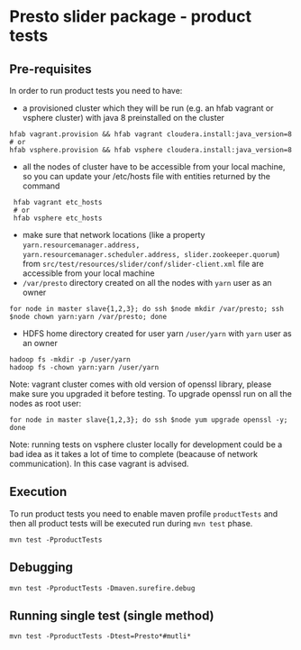 # Presto slider package - product tests


## Pre-requisites

In order to run product tests you need to have: 
 * a provisioned cluster which they will be run (e.g. an hfab vagrant or vsphere cluster) with java 8 preinstalled on the cluster
```
hfab vagrant.provision && hfab vagrant cloudera.install:java_version=8
# or
hfab vsphere.provision && hfab vsphere cloudera.install:java_version=8
```
 * all the nodes of cluster have to be accessible from your local machine, so you can update your /etc/hosts file with entities returned by the command
```
 hfab vagrant etc_hosts
 # or
 hfab vsphere etc_hosts
```
 * make sure that network locations (like a property ```yarn.resourcemanager.address, yarn.resourcemanager.scheduler.address, slider.zookeeper.quorum```) from ```src/test/resources/slider/conf/slider-client.xml``` file are accessible from your local machine
 * ```/var/presto``` directory created on all the nodes with ```yarn``` user as an owner
```
for node in master slave{1,2,3}; do ssh $node mkdir /var/presto; ssh $node chown yarn:yarn /var/presto; done 
```
 * HDFS home directory created for user yarn ```/user/yarn``` with ```yarn``` user as an owner
```
hadoop fs -mkdir -p /user/yarn
hadoop fs -chown yarn:yarn /user/yarn
```

Note: vagrant cluster comes with old version of openssl library, please make sure you upgraded it before testing. To upgrade openssl run on all the nodes as root user:

```
for node in master slave{1,2,3}; do ssh $node yum upgrade openssl -y; done
```

Note: running tests on vsphere cluster locally for development could be a bad idea as it takes a lot of time to complete (beacause of network communication). In this case vagrant is advised.
 
## Execution

To run product tests you need to enable maven profile ```productTests``` and then all product tests will be executed run during ```mvn test``` phase.

```
mvn test -PproductTests
```

## Debugging

```
mvn test -PproductTests -Dmaven.surefire.debug
```

## Running single test (single method)

```
mvn test -PproductTests -Dtest=Presto*#mutli*
```
